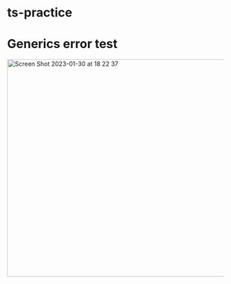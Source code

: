 # ts-practice

# Generics error test
<img width="507" alt="Screen Shot 2023-01-30 at 18 22 37" src="https://user-images.githubusercontent.com/1201314/215440966-85286cbb-01fb-4762-86fa-096140c99e1a.png">
